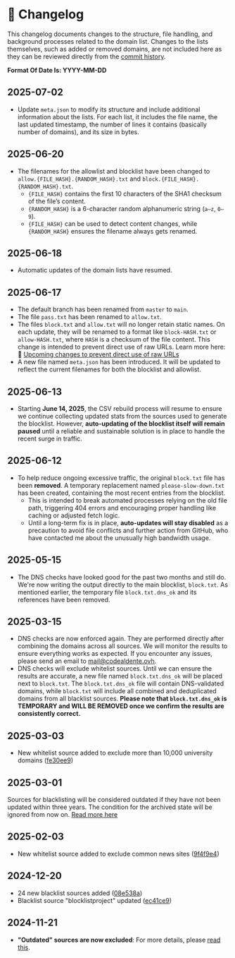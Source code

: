 # 📝 Changelog

This changelog documents changes to the structure, file handling, and background processes related to the domain list. Changes to the lists themselves, such as added or removed domains, are not included here as they can be reviewed directly from the [commit history](https://github.com/search?q=repo%3ABon-Appetit%2Fporn-domains+%22%5BAUTO%5D+Update+list%22&type=commits&s=committer-date&o=desc).

**Format Of Date Is: YYYY-MM-DD**

## 2025-07-02

- Update `meta.json` to modify its structure and include additional information about the lists. For each list, it includes the file name, the last updated timestamp, the number of lines it contains (basically number of domains), and its size in bytes.

## 2025-06-20

- The filenames for the allowlist and blocklist have been changed to `allow.{FILE_HASH}.{RANDOM_HASH}.txt` and `block.{FILE_HASH}.{RANDOM_HASH}.txt`.
  - `{FILE_HASH}` contains the first 10 characters of the SHA1 checksum of the file’s content.
  - `{RANDOM_HASH}` is a 6-character random alphanumeric string (`a–z`, `0–9`).
  - `{FILE_HASH}` can be used to detect content changes, while `{RANDOM_HASH}` ensures the filename always gets renamed.

## 2025-06-18

- Automatic updates of the domain lists have resumed.

## 2025-06-17

- The default branch has been renamed from `master` to `main`.
- The file `pass.txt` has been renamed to `allow.txt`.
- The files `block.txt` and `allow.txt` will no longer retain static names. On each update, they will be renamed to a format like `block-HASH.txt` or `allow-HASH.txt`, where `HASH` is a checksum of the file content. This change is intended to prevent direct use of raw URLs. Learn more here: 🔗 [Upcoming changes to prevent direct use of raw URLs](https://github.com/Bon-Appetit/porn-domains/discussions/75)
- A new file named `meta.json` has been introduced. It will be updated to reflect the current filenames for both the blocklist and allowlist.

## 2025-06-13

- Starting **June 14, 2025**, the CSV rebuild process will resume to ensure we continue collecting updated stats from the sources used to generate the blocklist. However, **auto-updating of the blocklist itself will remain paused** until a reliable and sustainable solution is in place to handle the recent surge in traffic.

## 2025-06-12

- To help reduce ongoing excessive traffic, the original `block.txt` file has been **removed**. A temporary replacement named `please-slow-down.txt` has been created, containing the most recent entries from the blocklist.
  - This is intended to break automated processes relying on the old file path, triggering 404 errors and encouraging proper handling like caching or adjusted fetch logic.
  - Until a long-term fix is in place, **auto-updates will stay disabled** as a precaution to avoid file conflicts and further action from GitHub, who have contacted me about the unusually high bandwidth usage.

## 2025-05-15

- The DNS checks have looked good for the past two months and still do. We're now writing the output directly to the main blocklist, `block.txt`. As mentioned earlier, the temporary file `block.txt.dns_ok` and its references have been removed.

## 2025-03-15

- DNS checks are now enforced again. They are performed directly after combining the domains across all sources. We will monitor the results to ensure everything works as expected. If you encounter any issues, please send an email to mail@codealdente.ovh.
- DNS checks will exclude whitelist sources. Until we can ensure the results are accurate, a new file named `block.txt.dns_ok` will be placed next to `block.txt`. The `block.txt.dns_ok` file will contain DNS-validated domains, while `block.txt` will include all combined and deduplicated domains from all blacklist sources. **Please note that `block.txt.dns_ok` is TEMPORARY and WILL BE REMOVED once we confirm the results are consistently correct.**

## 2025-03-03

- New whitelist source added to exclude more than 10,000 university domains ([fe30ee9](https://github.com/Bon-Appetit/porn-domains/commit/fe30ee9f677fdfa8f60b3ef3efd0499de9c29b44))

## 2025-03-01

Sources for blacklisting will be considered outdated if they have not been updated within three years. The condition for the archived state will be ignored from now on. [Read more here](https://github.com/Bon-Appetit/porn-domains/discussions/43#discussioncomment-12317915)

## 2025-02-03

- New whitelist source added to exclude common news sites ([9f4f9e4](https://github.com/Bon-Appetit/porn-domains/commit/9f4f9e44574dfd7e90cc8d97bba42cec8d3a315b))

## 2024-12-20

- 24 new blacklist sources added ([08e538a](https://github.com/Bon-Appetit/porn-domains/commit/08e538a211a326062ccdc789bbcac016f3003e38))
- Blacklist source "blocklistproject" updated ([ec41ce9](https://github.com/Bon-Appetit/porn-domains/commit/ec41ce9d25ccf8c1a4bb6d609237e591713308d2))

## 2024-11-21

- **"Outdated" sources are now excluded**: For more details, please [read this](https://github.com/Bon-Appetit/porn-domains/discussions/43#discussioncomment-11306946).
